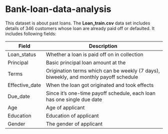 # Bank-loan-data-analysis
This dataset is about past loans. The __Loan_train.csv__ data set includes details of 346 customers whose loan are already paid off or defaulted. It includes following fields:  

| Field          | Description                                                                           | 
|----------------|---------------------------------------------------------------------------------------| 
| Loan_status    | Whether a loan is paid off on in collection                                           | 
| Principal      | Basic principal loan amount at the                                                    | 
| Terms          | Origination terms which can be weekly (7 days), biweekly, and monthly payoff schedule | 
| Effective_date | When the loan got originated and took effects                                         | 
| Due_date       | Since it’s one-time payoff schedule, each loan has one single due date                | 
| Age            | Age of applicant                                                                      | 
| Education      | Education of applicant                                                                | 
| Gender         | The gender of applicant                                                               |
